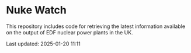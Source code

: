 # Nuke Watch

This repository includes code for retrieving the latest information available on the output of EDF nuclear power plants in the UK.

Last updated: 2025-01-20 11:11